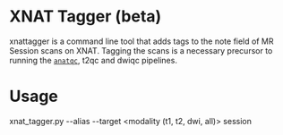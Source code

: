 # XNAT Tagger (beta)
xnattagger is a command line tool that adds tags to the note field of MR Session scans on XNAT. Tagging the 
scans is a necessary precursor to running the [`anatqc`](https://github.com/harvard-nrg/anatqc), t2qc and dwiqc pipelines.


# Usage

xnat_tagger.py --alias <xnat alias> --target <modality (t1, t2, dwi, all)> session <MRsession label>
